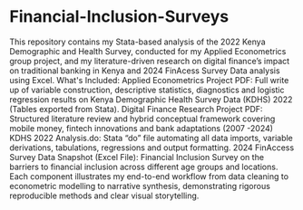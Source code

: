# Financial-Inclusion-Surveys
This repository contains my Stata-based analysis of the 2022 Kenya Demographic and Health Survey, conducted for my Applied Econometrics group project, and my literature-driven research on digital finance’s impact on traditional banking in Kenya and 2024 FinAcess Survey Data analysis using Excel.
What's Included:
Applied Econometrics Project PDF: Full write up of variable construction, descriptive statistics, diagnostics and logistic regression results on Kenya Demographic Health Survey Data (KDHS) 2022 (Tables exported from Stata).
Digital Finance Research Project PDF: Structured literature review and hybrid conceptual framework covering mobile money, fintech innovations and bank adaptations (2007 -2024)
KDHS 2022 Analysis.do: Stata “do” file automating all data imports, variable derivations, tabulations, regressions and output formatting.
2024 FinAccess Survey Data Snapshot (Excel File): Financial Inclusion Survey on the barriers to financial inclusion across different age groups and locations.
Each component illustrates my end-to-end workflow from data cleaning to econometric modelling to narrative synthesis, demonstrating rigorous reproducible methods and clear visual storytelling.
